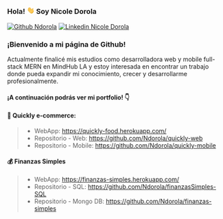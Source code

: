 ### Hola! <img src="https://raw.githubusercontent.com/parth-27/parth-27/master/Hi.gif" width="18px"> Soy Nicole Dorola
[![Github Ndorola](https://img.shields.io/badge/-Github-000?style=flat&logo=Github&logoColor=white)](https://github.com/Ndorola)
[![Linkedin Nicole Dorola](https://img.shields.io/badge/-LinkedIn-blue?style=flat&logo=Linkedin&logoColor=white)](https://www.linkedin.com/in/nicoledorola/)

### ¡Bienvenido a mi página de Github!
Actualmente finalicé mis estudios como desarrolladora web y mobile full-stack MERN en MindHub LA y estoy interesada en encontrar un trabajo donde pueda expandir mi conocimiento, crecer y desarrollarme profesionalmente.
#### ¡A continuación podrás ver mi portfolio! 👇

#### 🍔 Quickly e-commerce:
>- WebApp: https://quickly-food.herokuapp.com/
>- Repositorio - Web: https://github.com/Ndorola/quickly-web
>- Repositorio - Mobile: https://github.com/Ndorola/quickly-mobile

#### 💰 Finanzas Simples
>- WebApp: https://finanzas-simples.herokuapp.com/
>- Repositorio - SQL: https://github.com/Ndorola/finanzasSimples-SQL
>- Repositorio - Mongo DB: https://github.com/Ndorola/finanzas-simples
>


<!-- <div align="center">

<a href="https://github.com/Ndorola/Ndorola/blob/main/README.md"><img align="center" width="45%" src="https://github-readme-stats.vercel.app/api/top-langs/?username=Ndorola&layout=compact&theme=monokai&langs_count=6" /></a>
  
</div> -->
